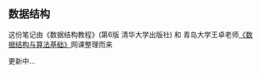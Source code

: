 数据结构
---

这份笔记由《数据结构教程》(第6版 清华大学出版社) 和 青岛大学王卓老师[《数据结构与算法基础》](https://www.bilibili.com/video/BV1xM56zgEL1/)网课整理而来

更新中...
